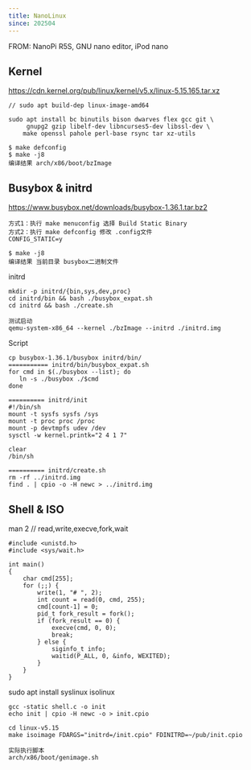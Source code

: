 ```yaml
---
title: NanoLinux
since: 202504
---
```


FROM:  NanoPi R5S,  GNU nano editor, iPod nano 


## Kernel

<https://cdn.kernel.org/pub/linux/kernel/v5.x/linux-5.15.165.tar.xz>
```
// sudo apt build-dep linux-image-amd64

sudo apt install bc binutils bison dwarves flex gcc git \
     gnupg2 gzip libelf-dev libncurses5-dev libssl-dev \
    make openssl pahole perl-base rsync tar xz-utils

$ make defconfig
$ make -j8
编译结果 arch/x86/boot/bzImage
```


## Busybox & initrd

<https://www.busybox.net/downloads/busybox-1.36.1.tar.bz2>
```
方式1：执行 make menuconfig 选择 Build Static Binary
方式2：执行 make defconfig 修改 .config文件
CONFIG_STATIC=y

$ make -j8
编译结果 当前目录 busybox二进制文件
```
 
initrd
```
mkdir -p initrd/{bin,sys,dev,proc}
cd initrd/bin && bash ./busybox_expat.sh
cd initrd && bash ./create.sh

测试启动
qemu-system-x86_64 --kernel ./bzImage --initrd ./initrd.img
```

Script
```
cp busybox-1.36.1/busybox initrd/bin/
=========== initrd/bin/busybox_expat.sh
for cmd in $(./busybox --list); do
   ln -s ./busybox ./$cmd
done

========== initrd/init
#!/bin/sh
mount -t sysfs sysfs /sys
mount -t proc proc /proc
mount -p devtmpfs udev /dev
sysctl -w kernel.printk="2 4 1 7"

clear
/bin/sh

========== initrd/create.sh
rm -rf ../initrd.img
find . | cpio -o -H newc > ../initrd.img
```



## Shell & ISO

man 2 <xx> // read,write,execve,fork,wait
```
#include <unistd.h>
#include <sys/wait.h>

int main()
{
    char cmd[255];
    for (;;) {
        write(1, "# ", 2);
        int count = read(0, cmd, 255);
        cmd[count-1] = 0;
        pid_t fork_result = fork();
        if (fork_result == 0) {
            execve(cmd, 0, 0);
            break;
        } else {
            siginfo_t info;
            waitid(P_ALL, 0, &info, WEXITED);
        }
    }
}
```

sudo apt install syslinux isolinux
```
gcc -static shell.c -o init
echo init | cpio -H newc -o > init.cpio

cd linux-v5.15
make isoimage FDARGS="initrd=/init.cpio" FDINITRD=~/pub/init.cpio

实际执行脚本
arch/x86/boot/genimage.sh
```



